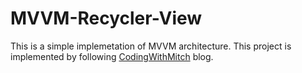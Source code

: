# MVVM-Recycler-View

This is a simple implemetation of MVVM architecture. This project is implemented by following [CodingWithMitch](https://codingwithmitch.com/blog/getting-started-with-mvvm-android/)
blog. 
